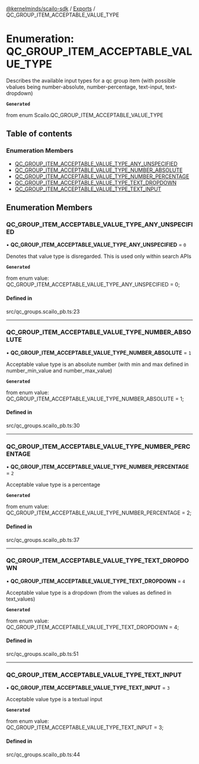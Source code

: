 [@kernelminds/scailo-sdk](../README.md) / [Exports](../modules.md) / QC\_GROUP\_ITEM\_ACCEPTABLE\_VALUE\_TYPE

# Enumeration: QC\_GROUP\_ITEM\_ACCEPTABLE\_VALUE\_TYPE

Describes the available input types for a qc group item (with possible vbalues being number-absolute, number-percentage, text-input, text-dropdown)

**`Generated`**

from enum Scailo.QC_GROUP_ITEM_ACCEPTABLE_VALUE_TYPE

## Table of contents

### Enumeration Members

- [QC\_GROUP\_ITEM\_ACCEPTABLE\_VALUE\_TYPE\_ANY\_UNSPECIFIED](QC_GROUP_ITEM_ACCEPTABLE_VALUE_TYPE.md#qc_group_item_acceptable_value_type_any_unspecified)
- [QC\_GROUP\_ITEM\_ACCEPTABLE\_VALUE\_TYPE\_NUMBER\_ABSOLUTE](QC_GROUP_ITEM_ACCEPTABLE_VALUE_TYPE.md#qc_group_item_acceptable_value_type_number_absolute)
- [QC\_GROUP\_ITEM\_ACCEPTABLE\_VALUE\_TYPE\_NUMBER\_PERCENTAGE](QC_GROUP_ITEM_ACCEPTABLE_VALUE_TYPE.md#qc_group_item_acceptable_value_type_number_percentage)
- [QC\_GROUP\_ITEM\_ACCEPTABLE\_VALUE\_TYPE\_TEXT\_DROPDOWN](QC_GROUP_ITEM_ACCEPTABLE_VALUE_TYPE.md#qc_group_item_acceptable_value_type_text_dropdown)
- [QC\_GROUP\_ITEM\_ACCEPTABLE\_VALUE\_TYPE\_TEXT\_INPUT](QC_GROUP_ITEM_ACCEPTABLE_VALUE_TYPE.md#qc_group_item_acceptable_value_type_text_input)

## Enumeration Members

### QC\_GROUP\_ITEM\_ACCEPTABLE\_VALUE\_TYPE\_ANY\_UNSPECIFIED

• **QC\_GROUP\_ITEM\_ACCEPTABLE\_VALUE\_TYPE\_ANY\_UNSPECIFIED** = ``0``

Denotes that value type is disregarded. This is used only within search APIs

**`Generated`**

from enum value: QC_GROUP_ITEM_ACCEPTABLE_VALUE_TYPE_ANY_UNSPECIFIED = 0;

#### Defined in

src/qc_groups.scailo_pb.ts:23

___

### QC\_GROUP\_ITEM\_ACCEPTABLE\_VALUE\_TYPE\_NUMBER\_ABSOLUTE

• **QC\_GROUP\_ITEM\_ACCEPTABLE\_VALUE\_TYPE\_NUMBER\_ABSOLUTE** = ``1``

Acceptable value type is an absolute number (with min and max defined in number_min_value and number_max_value)

**`Generated`**

from enum value: QC_GROUP_ITEM_ACCEPTABLE_VALUE_TYPE_NUMBER_ABSOLUTE = 1;

#### Defined in

src/qc_groups.scailo_pb.ts:30

___

### QC\_GROUP\_ITEM\_ACCEPTABLE\_VALUE\_TYPE\_NUMBER\_PERCENTAGE

• **QC\_GROUP\_ITEM\_ACCEPTABLE\_VALUE\_TYPE\_NUMBER\_PERCENTAGE** = ``2``

Acceptable value type is a percentage

**`Generated`**

from enum value: QC_GROUP_ITEM_ACCEPTABLE_VALUE_TYPE_NUMBER_PERCENTAGE = 2;

#### Defined in

src/qc_groups.scailo_pb.ts:37

___

### QC\_GROUP\_ITEM\_ACCEPTABLE\_VALUE\_TYPE\_TEXT\_DROPDOWN

• **QC\_GROUP\_ITEM\_ACCEPTABLE\_VALUE\_TYPE\_TEXT\_DROPDOWN** = ``4``

Acceptable value type is a dropdown (from the values as defined in text_values)

**`Generated`**

from enum value: QC_GROUP_ITEM_ACCEPTABLE_VALUE_TYPE_TEXT_DROPDOWN = 4;

#### Defined in

src/qc_groups.scailo_pb.ts:51

___

### QC\_GROUP\_ITEM\_ACCEPTABLE\_VALUE\_TYPE\_TEXT\_INPUT

• **QC\_GROUP\_ITEM\_ACCEPTABLE\_VALUE\_TYPE\_TEXT\_INPUT** = ``3``

Acceptable value type is a textual input

**`Generated`**

from enum value: QC_GROUP_ITEM_ACCEPTABLE_VALUE_TYPE_TEXT_INPUT = 3;

#### Defined in

src/qc_groups.scailo_pb.ts:44
